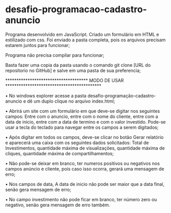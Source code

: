 # desafio-programacao-cadastro-anuncio

Programa desenvolvido em JavaScript. Criado um formulário em HTML e estilizado com css. Foi enviado a pasta completa, pois os arquivos precisam estarem juntos para funcionar;

Programa não precisa compilar para funcionar;

Basta fazer uma copia da pasta usando o comando git clone [URL do repositorio no GitHub] e salve em uma pasta de sua preferencia;

************************************* MODO DE USAR *******************************************

• No windows explorer acesse a pasta desafio-programação-cadastro-anuncio e dê um duplo clique no arquivo index.html;

• Abrirá um site com um formulário em que deve-se digitar nos seguintes campos: Entre com o anuncio, entre com o nome do cliente, entre com a data de inicio, entre com a data de termino e com o valor investido. Pode-se usar a tecla do teclado para navegar entre os campos a serem digitados;

• Após digitar em todos os campos, deve-se clicar no botão Gerar relatório e aparecerá uma caixa com os seguintes dados solicitados: Total de Investimentos, quantidade máxima de visualizações, quantidade máxima de cliques, quantidade máxima de compartilhamentos;

• Não pode-se deixar em branco, ter numeros positivos ou negativos nos campos anúncio e cliente, pois caso isso ocorra, gerará uma mensagem de erro;

• Nos campos de data, A data de inicio não pode ser maior que a data final, senão gera mensagem de erro;

• No campo investimento não pode ficar em branco, ter número zero ou negativo, senão gera mensagem de erro também.
